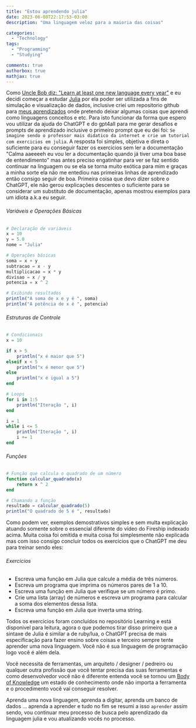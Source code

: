```yaml
---
title: "Estou aprendendo julia"
date: 2023-06-08T22:17:53-03:00
description: "Uma linguagem veloz para a maioria das coisas"

categories:
  - "Technology"
tags:
  - "Programming"
  - "Studying"

comments: true
authorbox: true
mathjax: true
---
```


Como [Uncle Bob diz: "Learn at least one new language every year"](https://blog.cleancoder.com/uncle-bob/2016/09/01/TheLurn.html) e eu decidi começar a estudar [Julia](https://www.youtube.com/watch?v=JYs_94znYy0&t=23s&ab_channel=Fireship) por ela poder ser utilizada a fins de simulação e visualização de dados, inclusive criei um repositorio github para [meus aprendizados](https://github.com/KitsuneSemCalda/Learning) onde pretendo deixar algumas coisas que aprendi como linguagens conceitos e etc. Para isto funcionar da forma que espero vou utilizar da ajuda do ChatGPT e do gpt4all para me gerar desafios e prompts de aprendizado inclusive o primeiro prompt que eu dei foi: `Se imagine sendo o professor mais didatico da internet e crie um tutorial com exercicios em julia`.
A resposta foi simples, objetiva e direta o suficiente para eu conseguir fazer os exercícios sem ler a documentação "Calma aaeeeeh eu vou ler a documentação quando já tiver uma boa base de entendimento" mas antes preciso engatinhar para ver se faz sentido continuar na linguagem ou se ela se torna muito exótica para mim e graças a minha sorte ela não me entediou nas primeiras linhas de aprendizado então consigo seguir de boa.
Primeira coisa que devo dizer sobre o ChatGPT, ele não gerou explicações descentes o suficiente para se considerar um substituto de documentação, apenas mostrou exemplos para um idiota a.k.a eu seguir.

###### Variáveis e Operações Básicas
```julia
# Declaração de variáveis
x = 10
y = 5.0
nome = "Julia"

# Operações básicas
soma = x + y
subtracao = x - y
multiplicacao = x * y
divisao = x / y
potencia = x ^ 2

# Exibindo resultados
println("A soma de x e y é ", soma)
println("A potência de x é ", potencia)
```

###### Estruturas de Controle
```julia
# Condicionais
x = 10

if x > 5
    println("x é maior que 5")
elseif x < 5
    println("x é menor que 5")
else
    println("x é igual a 5")
end

# Loops
for i in 1:5
    println("Iteração ", i)
end

i = 1
while i <= 5
    println("Iteração ", i)
    i += 1
end
```

###### Funções

```julia
# Função que calcula o quadrado de um número
function calcular_quadrado(x)
    return x ^ 2
end

# Chamando a função
resultado = calcular_quadrado(5)
println("O quadrado de 5 é ", resultado)
```

Como podem ver, exemplos demostrativos simples e sem multa explicação atuando somente sobre o essencial diferente do vídeo do Fireship indexado acima. Muita coisa foi omitida e muita coisa foi simplesmente não explicada mas com isso consigo concluir todos os exercicios que o ChatGPT me deu para treinar sendo eles:

###### Exercicios
- Escreva uma função em Julia que calcule a média de três números.
- Escreva um programa que imprima os números pares de 1 a 10.
- Escreva uma função em Julia que verifique se um número é primo.
- Crie uma lista (array) de números e escreva um programa para calcular a soma dos elementos dessa lista.
- Escreva uma função em Julia que inverta uma string.

Todos os exercicios foram concluídos no repositório Learning e está disponivel para leitura, agora o que podemos tirar disso primeiro que a sintaxe de Julia é similar a de ruby/lua, o ChatGPT precisa de mais especificação para fazer ensino sobre coisas e terceiro sempre tente aprender uma nova linguagem. Você não é sua linguagem de programação logo você é além dela.

Você necessita de ferramentas, um arquiteto / designer / pedreiro ou qualquer outra profissão que você tentar precisa das suas ferramentas e como desenvolvedor você não é diferente entenda você se tornou um [Body of Knowledge](https://en.wikipedia.org/wiki/Body_of_knowledge) um estado de conhecimento onde não importa a ferramenta e o procedimento você vai conseguir resolver.

Aprenda uma nova linguagem, aprenda a digitar, aprenda um banco de dados ... aprenda a aprender e tudo no fim se resumi a isso `aprender` assim sendo, vou continuar meu processo de busca pelo aprendizado da linguagem julia e vou atualizando vocês no processo.
